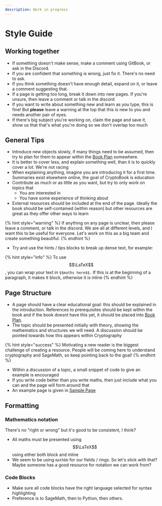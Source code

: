 ```yaml
---
description: Work in progress
---
```


# Style Guide

## Working together

* If something doesn't make sense, make a comment using GitBook, or ask in the Discord.
* If you are confident that something is wrong, just fix it. There's no need to ask. 
* If you think something doesn't have enough detail, expand on it, or leave a comment suggesting that.
* If a page is getting too long, break it down into new pages. If you're unsure, then leave a comment or talk in the discord
* If you want to write about something new and learn as you type, this is fine! But **please** leave a warning at the top that this is new to you and needs another pair of eyes.
* If there's big subject you're working on, claim the page and save it, show us that that's what you're doing so we don't overlap too much

## General Tips

* Introduce new objects slowly, if many things need to be assumed, then try to plan for them to appear within the [Book Plan](../todo.md) somewhere. 
* It is better to cover less, and explain something well, than it is to quickly cover a lot. We're not racing
* When explaining anything, imagine you are introducing it for a first time. Summaries exist elsewhere online, the goal of CryptoBook is education
* Contribute as much or as little as you want, but try to only work on topics that
  * You are interested in
  * You have some experience of thinking about
* External resources should be included at the end of the page. Ideally the book should be self-contained \(within reason\) but other resources are great as they offer other ways to learn

{% hint style="warning" %}
If anything on any page is unclear, then please leave a comment, or talk in the discord. We are all at different levels, and I want this to be useful for everyone. Let's work on this as a big team and create something beautiful.
{% endhint %}

* Try and use the hints / tips blocks to break up dense text, for example:

{% hint style="info" %}
To use $$\LaTeX$$, you can wrap your text in `$$maths here$$.` If this is at the beginning of a paragraph, it makes it block, otherwise it is inline
{% endhint %}

## Page Structure

* A page should have a clear educational goal: this should be explained in the introduction. References to prerequisites should be kept within the book and if the book doesnt have this yet, it should be placed into [Book Plan](../todo.md).
* The topic should be presented initially with theory, showing the mathematics and structures we will need. A discussion should be pointed towards how this appears within Cryptography

{% hint style="success" %}
Motivating a new reader is the biggest challenge of creating a resource. People will be coming here to understand cryptography and SageMath, so keep pointing back to the goal!
{% endhint %}

* Within a discussion of a topic, a small snippet of code to give an example is encouraged
* If you write code better than you write maths, then just include what you can and the page will form around that
* An example page is given in [Sample Page](sample-page.md)

## Formatting

### Mathematics notation

There's no "right or wrong" but it's good to be consistent, I think?

* All maths must be presented using $$\LaTeX$$using either both block and inline
* We seem to be using `mathbb` for our fields / rings. So let's stick with that? Maybe someone has a good resource for notation we can work from?

### Code Blocks

* Make sure all code blocks have the right language selected for syntax highlighting
* Preference is to SageMath, then to Python, then others. 



